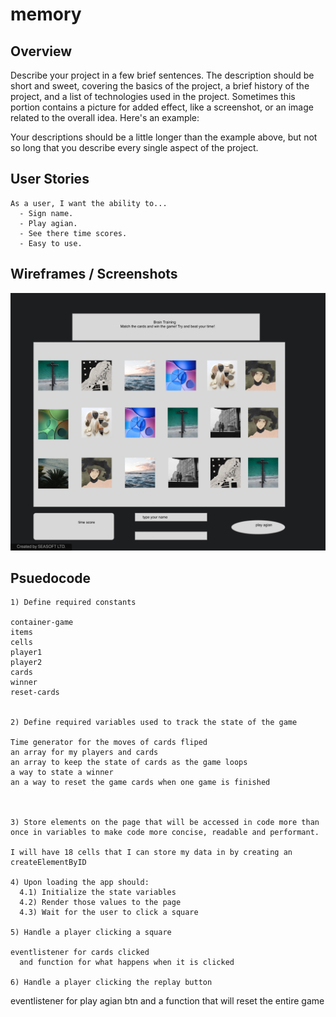 # memory



## Overview

Describe your project in a few brief sentences. The description should be short and sweet, covering the basics of the project, a brief history of the project, and a list of technologies used in the project. Sometimes this portion contains a picture for added effect, like a screenshot, or an image related to the overall idea. Here's an example:

Your descriptions should be a little longer than the example above, but not so long that you describe every single aspect of the project.

## User Stories

```
As a user, I want the ability to... 
  - Sign name.
  - Play agian.
  - See there time scores. 
  - Easy to use.
```

## Wireframes / Screenshots


![wireframes1](img/pic1wf.jpeg)


## Psuedocode

```
1) Define required constants

container-game
items
cells
player1
player2
cards
winner
reset-cards


2) Define required variables used to track the state of the game

Time generator for the moves of cards fliped
an array for my players and cards
an array to keep the state of cards as the game loops 
a way to state a winner
an a way to reset the game cards when one game is finished



3) Store elements on the page that will be accessed in code more than once in variables to make code more concise, readable and performant.

I will have 18 cells that I can store my data in by creating an createElementByID

4) Upon loading the app should:
  4.1) Initialize the state variables
  4.2) Render those values to the page
  4.3) Wait for the user to click a square

5) Handle a player clicking a square

eventlistener for cards clicked
  and function for what happens when it is clicked

6) Handle a player clicking the replay button
``` 
eventlistener for play agian btn 
 and a function that will reset the entire game 

